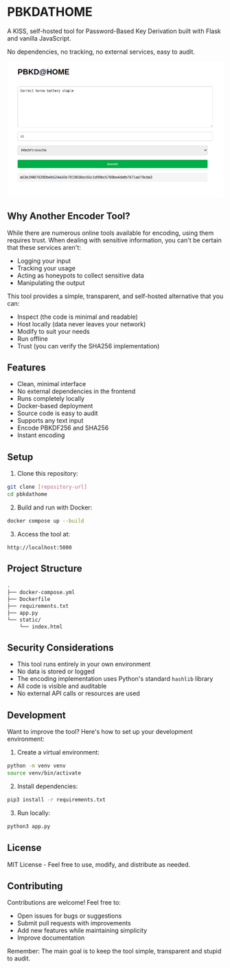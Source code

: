 # PBKDATHOME

A KISS, self-hosted tool for Password-Based Key Derivation built with Flask and vanilla JavaScript.

No dependencies, no tracking, no external services, easy to audit.

![alt text](screenshot.png)

## Why Another Encoder Tool?

While there are numerous online tools available for encoding, using them requires trust. When dealing with sensitive information, you can't be certain that these services aren't:

- Logging your input
- Tracking your usage
- Acting as honeypots to collect sensitive data
- Manipulating the output

This tool provides a simple, transparent, and self-hosted alternative that you can:
- Inspect (the code is minimal and readable)
- Host locally (data never leaves your network)
- Modify to suit your needs
- Run offline
- Trust (you can verify the SHA256 implementation)

## Features

- Clean, minimal interface
- No external dependencies in the frontend
- Runs completely locally
- Docker-based deployment
- Source code is easy to audit
- Supports any text input
- Encode PBKDF256 and SHA256
- Instant encoding

## Setup

1. Clone this repository:
```bash
git clone [repository-url]
cd pbkdathome
```

2. Build and run with Docker:
```bash
docker compose up --build
```

3. Access the tool at:
```
http://localhost:5000
```

## Project Structure

```
.
├── docker-compose.yml
├── Dockerfile
├── requirements.txt
├── app.py
└── static/
    └── index.html
```

## Security Considerations

- This tool runs entirely in your own environment
- No data is stored or logged
- The encoding implementation uses Python's standard `hashlib` library
- All code is visible and auditable
- No external API calls or resources are used

## Development

Want to improve the tool? Here's how to set up your development environment:

1. Create a virtual environment:
```bash
python -m venv venv
source venv/bin/activate
```

2. Install dependencies:
```bash
pip3 install -r requirements.txt
```

3. Run locally:
```bash
python3 app.py
```

## License

MIT License - Feel free to use, modify, and distribute as needed.

## Contributing

Contributions are welcome! Feel free to:
- Open issues for bugs or suggestions
- Submit pull requests with improvements
- Add new features while maintaining simplicity
- Improve documentation

Remember: The main goal is to keep the tool simple, transparent and stupid to audit.